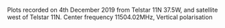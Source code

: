 Plots recorded on 4th December 2019 from Telstar 11N 37.5W, and satellite west of Telstar 11N. Center frequency 11504.02MHz, Vertical polarisation
